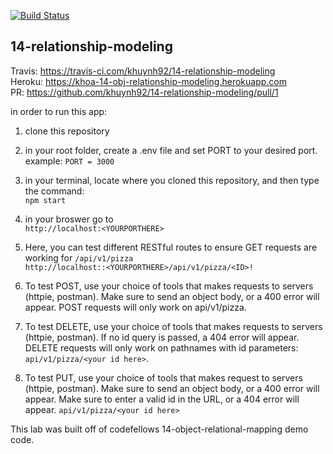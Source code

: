 
[![Build Status](https://travis-ci.com/khuynh92/13-object-relational-mapping.svg?branch=master)](https://travis-ci.com/khuynh92/14-relationship-modeling)

## 14-relationship-modeling

  Travis: https://travis-ci.com/khuynh92/14-relationship-modeling  
  Heroku: https://khoa-14-obj-relationship-modeling.herokuapp.com  
  PR: https://github.com/khuynh92/14-relationship-modeling/pull/1  

  
in order to run this app:

 1. clone this repository

 2. in your root folder, create a .env file and set PORT to your desired port.  example: `PORT = 3000` 
 3. in your terminal, locate where you cloned this repository, and then type the command:  
      `npm start`  
 4. in your broswer go to  
`http://localhost:<YOURPORTHERE>`  

 5. Here, you can test different RESTful routes to ensure GET requests are working for `/api/v1/pizza`  
    `http://localhost::<YOURPORTHERE>/api/v1/pizza/<ID>!`   

 6. To test POST, use your choice of tools that makes requests to servers (httpie, postman). Make sure to send an object body, or a 400 error will appear. POST requests will only work on api/v1/pizza.

 7. To test DELETE, use your choice of tools that makes requests to servers (httpie, postman). If no id query is passed, a 404 error will appear. DELETE requests will only work on pathnames with id parameters: `api/v1/pizza/<your id here>`.

 8. To test PUT, use your choice of tools that makes request to servers (httpie, postman). Make sure to send an object body, or a 400 error will appear. Make sure to enter a valid id in the URL, or a 404 error will appear. `api/v1/pizza/<your id here>`


This lab was built off of codefellows 14-object-relational-mapping demo code.
